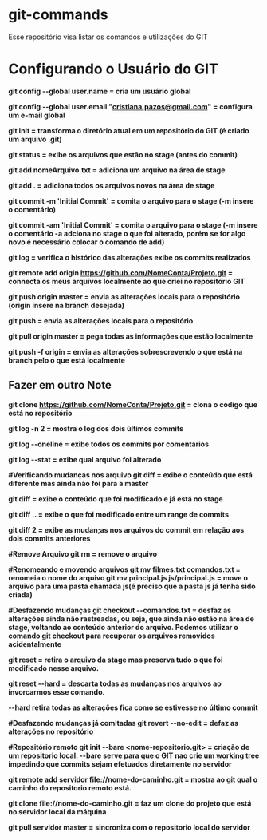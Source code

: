 # git-commands
Esse repositório visa listar os comandos e utilizações do GIT

# Configurando o Usuário do GIT
<b>git config --global user.name <nome do usuario> = cria um usuário global

git config --global user.email "cristiana.pazos@gmail.com" = configura um e-mail global

git init = transforma o diretório atual em um repositório do GIT (é criado um arquivo .git)

git status = exibe os arquivos que estão no stage (antes do commit)

git add nomeArquivo.txt = adiciona um arquivo na área de stage 

git add . = adiciona todos os arquivos novos na área de stage

git commit -m 'Initial Commit' = comita o arquivo para o stage (-m insere o comentário)

git commit -am 'Initial Commit' = comita o arquivo para o stage (-m insere o comentário -a adciona no stage o que foi alterado, porém se for algo novo é necessário colocar o comando de add)

git log = verifica o histórico das alterações exibe os commits realizados

git remote add origin https://github.com/NomeConta/Projeto.git = connecta os meus arquivos localmente ao  que criei no repositório GIT

git push origin master = envia as alterações locais para o repositório (origin <branch> insere na branch desejada)

git push = envia as alterações locais para o repositório

git pull origin master = pega todas as informações que estão localmente

git push -f origin <branch> = envia as alterações sobrescrevendo o que está na branch pelo o que está localmente

## Fazer em outro Note
git clone https://github.com/NomeConta/Projeto.git = clona o código que está no repositório

git log -n 2 = mostra o log dos dois últimos commits

git log --oneline = exibe todos os commits por comentários

git log --stat = exibe qual arquivo foi alterado


#Verificando mudanças nos arquivo
git diff = exibe o conteúdo que está diferente mas ainda não foi para a master

git diff <numero-commit> = exibe o conteúdo que foi modificado e já está no stage

git diff <commit-inicio> .. <commit-final> = exibe o que foi modificado entre um range de commits

git diff <numero-commit>2 = exibe as mudan;as nos arquivos do commit em relação aos dois commits anteriores

#Remove Arquivo
git rm <nome-arquivo> = remove o arquivo

#Renomeando e movendo arquivos
git mv filmes.txt comandos.txt = renomeia o nome do arquivo
git mv principal.js js/principal.js = move o arquivo para uma pasta chamada js(é preciso que a pasta js já tenha sido criada)

#Desfazendo mudanças
git checkout --comandos.txt = desfaz as alterações ainda não rastreadas, ou seja, que ainda não estão na área de stage, voltando ao 
conteúdo anterior do arquivo. Podemos utilizar o comando git checkout para recuperar os arquivos removidos acidentalmente

git reset = retira o arquivo da stage mas preserva tudo o que foi modificado nesse arquivo.

git reset --hard = descarta todas as mudanças nos arquivos ao invorcarmos esse comando. 

--hard retira todas as alterações fica como se estivesse no último commit

#Desfazendo mudanças já comitadas
git revert --no-edit <ultimo-commit> = defaz as alterações no repositório


#Repositório remoto
git init --bare <nome-repositorio.git> = criação de um repositorio local. --bare serve para que o GIT nao crie um working tree
impedindo que commits sejam efetuados diretamente no servidor

git remote add servidor file://nome-do-caminho.git = mostra ao git qual o caminho do repositorio remoto está.

git clone file://nome-do-caminho.git = faz um clone do projeto que está no servidor local da máquina

git pull servidor master = sincroniza com o repositorio local do servidor

